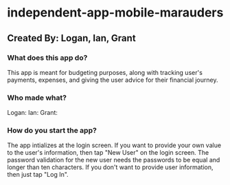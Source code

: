 # independent-app-mobile-marauders
## Created By: Logan, Ian, Grant

### What does this app do?
This app is meant for budgeting purposes, along with tracking user's payments, expenses, and giving the user advice for their financial journey.

### Who made what?
Logan:
Ian:
Grant:

### How do you start the app?
The app intializes at the login screen. If you want to provide your own value to the user's information, then tap "New User" on the login screen. The password validation for the new user needs the passwords to be equal and longer than ten characters. If you don't want to provide user information, then just tap "Log In".
